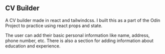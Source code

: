 ## CV Builder

A CV builder made in react and tailwindcss. I built this as a part of the Odin Project to practice using react props and state.

The user can add their basic personal information like name, address, phone number, etc. There is also a section for adding information about education and experience.
